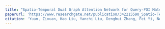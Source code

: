 ```yaml
---
title: "Spatio-Temporal Dual Graph Attention Network for Query-POI Matching"
paperurl: 'https://www.researchgate.net/publication/342215590_Spatio-Temporal_Dual_Graph_Attention_Network_for_Query-POI_Matching'
citation: 'Yuan, Zixuan, Hao Liu, Yanchi Liu, Denghui Zhang, Fei Yi, Nengjun Zhu, and Hui Xiong. "Spatio-Temporal Dual Graph Attention Network for Query-POI Matching." In Proceedings of the 43rd International ACM SIGIR Conference on Research and Development in Information Retrieval, pp. 629-638. 2020.'
---
```


